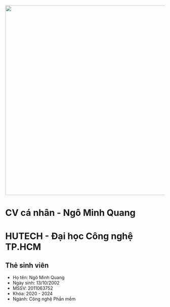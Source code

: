 # <img src="https://source.unsplash.com/Mv9hjnEUHR4/600x800" alt="" style="width: 800x; height: 600px; display: flex; justify-content: center; align-items: center;">
# CV cá nhân - Ngô Minh Quang
# HUTECH - Đại học Công nghệ TP.HCM
## Thẻ sinh viên
*  Họ tên: Ngô Minh Quang
*  Ngày sinh: 13/10/2002
*  MSSV: 2011063752
*  Khóa: 2020 - 2024
*  Ngành: Công nghệ Phần mềm
